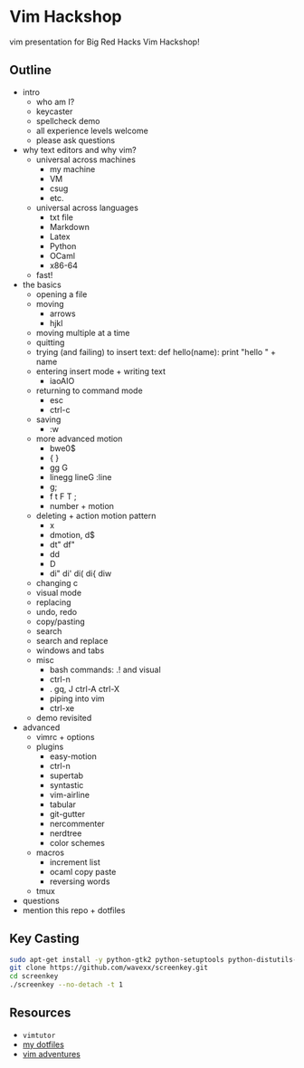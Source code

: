 # Vim Hackshop #
vim presentation for Big Red Hacks Vim Hackshop!

## Outline ##
- intro
    - who am I?
    - keycaster
    - spellcheck demo
    - all experience levels welcome
    - please ask questions
- why text editors and why vim?
    - universal across machines
        - my machine
        - VM
        - csug
        - etc.
    - universal across languages
        - txt file
        - Markdown
        - Latex
        - Python
        - OCaml
        - x86-64
    - fast!
- the basics
    - opening a file
    - moving
        - arrows
        - hjkl
    - moving multiple at a time
    - quitting
    - trying (and failing) to insert text:
        def hello(name):
            print "hello " + name
    - entering insert mode + writing text
        - iaoAIO
    - returning to command mode
        - esc
        - ctrl-c
    - saving
        - :w
    - more advanced motion
        - bwe0$
        - { }
        - gg G
        - linegg lineG :line
        - g;
        - f t F T ;
        - number + motion
    - deleting + action motion pattern
        - x
        - dmotion, d$
        - dt" df"
        - dd
        - D
        - di" di' di( di{ diw
    - changing c
    - visual mode
    - replacing
    - undo, redo
    - copy/pasting
    - search
    - search and replace
    - windows and tabs
    - misc
        - bash commands: .! and visual
        - ctrl-n
        - . gq, J ctrl-A ctrl-X
        - piping into vim
        - ctrl-xe
    - demo revisited
- advanced
    - vimrc + options
    - plugins
        - easy-motion
        - ctrl-n
        - supertab
        - syntastic
        - vim-airline
        - tabular
        - git-gutter
        - nercommenter
        - nerdtree
        - color schemes
    - macros
        - increment list
        - ocaml copy paste
        - reversing words
    - tmux
- questions
- mention this repo + dotfiles

## Key Casting ##
```bash
sudo apt-get install -y python-gtk2 python-setuptools python-distutils-extra libxtst6
git clone https://github.com/wavexx/screenkey.git
cd screenkey
./screenkey --no-detach -t 1
```

## Resources ##
- `vimtutor`
- [my dotfiles](https://github.com/mwhittaker/dotfiles)
- [vim adventures](http://vim-adventures.com/)
